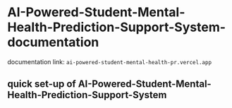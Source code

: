 ﻿# AI-Powered-Student-Mental-Health-Prediction-Support-System-documentation

documentation link: `ai-powered-student-mental-health-pr.vercel.app`

## quick set-up of AI-Powered-Student-Mental-Health-Prediction-Support-System

